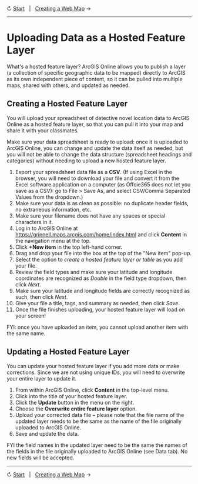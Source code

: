 
↻ [Start](../README.md)&nbsp;&nbsp;&nbsp;|&nbsp;&nbsp;&nbsp;[Creating a Web Map](/03-creating-a-web-map.md) →

---

# Uploading Data as a Hosted Feature Layer
What's a hosted feature layer? ArcGIS Online allows you to publish a layer (a collection of specific geographic data to be mapped) directly to ArcGIS as its own independent piece of content, so it can be pulled into multiple maps, shared with others, and updated as needed.

## Creating a Hosted Feature Layer
You will upload your spreadsheet of detective novel location data to ArcGIS Online as a hosted feature layer, so that you can pull it into your map and share it with your classmates.

Make sure your data spreadsheet is ready to upload: once it is uploaded to ArcGIS Online, you can change and update the data itself as needed, but you will not be able to change the data structure (spreadsheet headings and categories) without needing to upload a new hosted feature layer.

1. Export your spreadsheet data file as a **CSV**. (If using Excel in the browser, you will need to download your file and convert it from the Excel software application on a computer (as Offcie365 does not let you save as a CSV): go to File > Save As, and select CSV/Comma Separated Values from the dropdown.)
2. Make sure your data is as clean as possible: no duplicate header fields, no extraneous information, etc.
3. Make sure your filename does not have any spaces or special characters in it.
4. Log in to ArcGIS Online at https://grinnell.maps.arcgis.com/home/index.html and click **Content** in the navigation menu at the top.
5. Click **+New item** in the top left-hand corner.
6. Drag and drop your file into the box at the top of the "New item" pop-up.
7. Select the option to *create a hosted feature layer or table* as you add your file.
8. Review the field types and make sure your latitude and longitude coordinates are recognized as *Double* in the field type dropdown, then click *Next*.
9. Make sure your latitude and longitude fields are correctly recognized as such, then click *Next*.
10. Give your file a title, tags, and summary as needed, then click *Save*.
11. Once the file finishes uploading, your hosted feature layer will load on your screen!

FYI: once you have uploaded an item, you cannot upload another item with the same name.

## Updating a Hosted Feature Layer
You can update your hosted feature layer if you add more data or make corrections. Since we are not using unique IDs, you will need to overwrite your entire layer to update it.

1. From within ArcGIS Online, click **Content** in the top-level menu.
2. Click into the title of your hosted feature layer.
3. Click the **Update** button in the menu on the right.
4. Choose the **Overwrite entire feature layer** option.
5. Upload your corrected data file – please note that the file name of the updated layer needs to be the same as the name of the file originally uploaded to ArcGIS Online.
7. Save and update the data.

FYI the field names in the updated layer need to be the same the names of the fields in the file originally uploaded to ArcGIS Online (see Data tab). No new fields will be accepted.

---

↻ [Start](../README.md)&nbsp;&nbsp;&nbsp;|&nbsp;&nbsp;&nbsp;[Creating a Web Map](/03-creating-a-web-map.md) →
